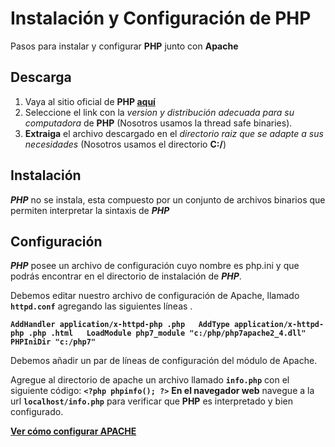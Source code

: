 


# Instalación y Configuración de PHP
Pasos para instalar y configurar **PHP** junto con **Apache**

## Descarga
1. Vaya al sitio oficial de **PHP [aquí]([https://windows.php.net/download](https://windows.php.net/download))**
2. Seleccione el link con la *version y distribución adecuada para su computadora* de **PHP** (Nosotros usamos la thread safe binaries).
3. **Extraiga** el archivo descargado en el *directorio raiz que se adapte a sus necesidades* (Nosotros usamos el directorio **C:/**)

## Instalación
***PHP*** no se instala, esta compuesto por un conjunto de archivos binarios que permiten interpretar la sintaxis de ***PHP***

## Configuración
***PHP*** posee un archivo de configuración cuyo nombre es php.ini y que podrás encontrar en el directorio de instalación de ***PHP***.

Debemos editar nuestro archivo de configuración de Apache, llamado **`httpd.conf`** agregando las siguientes líneas . 

**`AddHandler application/x-httpd-php .php  
AddType application/x-httpd-php .php .html  
LoadModule php7_module "c:/php/php7apache2_4.dll"  
PHPIniDir "c:/php7"`**

Debemos añadir un par de líneas de configuración del módulo de Apache.

Agregue al directorio de apache un archivo llamado **`info.php`** con el siguiente código:
**`<?php phpinfo(); ?>`**
**En el navegador web** navegue a la url **`localhost/info.php`** para verificar que **PHP** es interpretado y bien configurado.

[**Ver cómo configurar APACHE**](https://github.com/bitcubico/apache-install-config-win/blob/master/README.md)
